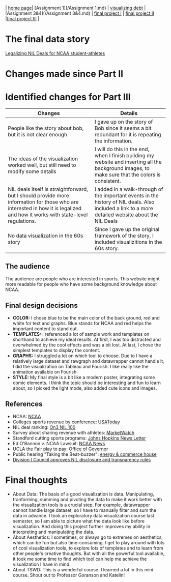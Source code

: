 
| [home page](https://lexazhong.github.io/repo)| [Assignment 1](/Assignment 1.md)  | [visualizing debt](/Week3_inclass.md) | [Assignment 3&4](/Assignment 3&4.md) | [final project I](/final_project_part1.md) | [final project II](final_project_part2.md) |[final project III](final_project_part3.md) |

# The final data story
[Legalizing NIL Deals for NCAA student-athletes](Link)

# Changes made since Part II
# Identified changes for Part III

| Changes                       | Details                                                |
|------------------------------------------|---------------------------------------------------------------------------------|
| People like the story about bob, but it is not clear enough | I gave up on the story of Bob since it seems a bit redundant for it is repeating the information.|
| The ideas of the visualization worked well, but still need to modify some details | I will do this in the end, when I finish building my website and inserting all the background images, to make sure that the colors is consistent. |
| NIL deals itself is straightforward, but I should provide more information for those who are interested in how it is legalized and how it works with state-level regulations. | I added in a walk-through of the important events in the history of NIL deals. Also included a link to a more detailed website about the NIL Deals|
| No data visualization in the 60s story | Since I gave up the original framework of the story, I included visualizitions in the 60s story. |


## The audience
The audience are people who are interested in sports. This website might more readable for people who have some background knowledge about NCAA. 


## Final design decisions 

- **COLOR:** I chose blue to be the main color of the back ground, red and white for text and graphs. Blue stands for NCAA and red helps the important content to stand out. 
- **TEMPLATES:** I referenced a lot of sample work and templates on shorthand to achieve my ideal results. At first, I was too distracted and overwhelmed by the cool effects and was a bit lost. At last, I chose the simplest templates to display the content.
- **GRAPHS:** I struggled a lot on which tool to choose. Due to I have a relatively large dataset and rawgraph and datawrapper cannot handle it, I did the visualization on Tableau and Fourish. I like really like the animation available on Fourish.
- **STYLE:** My final style is a bit like a modern poster, integrating some comic elements. I think the topic should be interesting and fun to learn about, so I picked the light mode, also added cute icons and images.

## References
- NCAA: [NCAA](http://ncaa.com)
- Colleges sports revenue by conference: [USAToday](https://sports.usatoday.com/ncaa/finances)
- NIL deal ranking: [On3 NIL 100](https://www.on3.com/nil/rankings/player/nil-100/)
- Survey about sharing revenue with athletes: [MarketWatch](https://www.marketwatch.com/story/almost-90-of-ncaa-athletic-directors-surveyed-oppose-paying-college-athletes-01617287978)
- Standford cutting sports programs: [Johns Hopkins News Letter](https://www.jhunewsletter.com/article/2020/10/non-revenue-sports-should-not-be-scapegoats-for-budget-cuts)
- Ed O'Bannon v. NCAA Lawsuit: [NCAA News](https://www.ncaa.org/news/2013/12/12/student-athlete-likeness-lawsuit-timeline.aspx)
- UCLA the Fair play to pay: [Office of Governor](https://www.gov.ca.gov/2019/09/30/governor-newsom-signs-sb-206-taking-on-long-standing-power-imbalance-in-college-sports/)
- Public hearing "Taking the Beat-buzzer": [energy & commerce house](ttps://energycommerce.house.gov/events/subcommittee-on-innovation-data-and-commerce-hearing-title-taking-the-buzzer-beater-to-the-bank-protecting-college-athletes-nil-dealmaking-rights)
- [Division I Council approves NIL disclosure and transparency rules](https://www.ncaa.org/news/2024/1/10/media-center-division-i-council-approves-nil-disclosure-and-transparency-rules.aspx)


# Final thoughts
- About Data: The basis of a good visualization is data. Manipulating, tranforming, summing and pivoting the data to make it work better with the visualization tools is a crucial step. For example, datawrapper cannot handle large dataset, so I have to manually filter and sum the data in advance. I took an exploratory data visualization course last semester, so I am able to picture what the data look like before visualization. And doing this project further improves my ability in interpreting and manipulating the data.
- About Aesthetics: I sometimes, or always go to extremes on aesthetics, which can be fun but also time-consuming. I get to play around with lots of cool visualization tools, to explore lots of templates and to learn from other people's creative thoughts. But with all the powerful tool available, it took me some time to find which tool can help me achieve the visualization I have in mind.
- About TSWD: This is a wonderful course. I learned a lot in this mini course. Shout out to Professor Goranson and Katelin!
